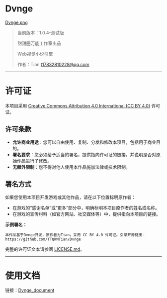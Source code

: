 # Dvnge

[Dvnge.png](https://img.picui.cn/free/2025/04/11/67f8761df0cd7.png)

> 当前版本：1.0.4-测试版
>
> 甜甜圈万能工作室出品
>
> Web视觉小说引擎
>
> 作者：Tian <t17832810228@qq.com>

---

# 许可证

本项目采用 [Creative Commons Attribution 4.0 International (CC BY 4.0)](https://creativecommons.org/licenses/by/4.0/) 许可证。

## 许可条款

- **允许商业用途**：您可以自由使用、复制、分发和修改本项目，包括用于商业目的。
- **署名要求**：您必须给予适当的署名，提供指向许可证的链接，并说明是否对原始作品进行了修改。
- **无额外限制**：您不得对他人使用本作品施加法律或技术限制。

## 署名方式

如果您使用本项目开发游戏或其他作品，请在以下位置标明原作者：

- 在游戏的“感谢名单”或“更多”部分中，明确标明本项目原作者的姓名或名称。
- 在游戏的宣传材料（如官方网站、社交媒体等）中，提供指向本项目的链接。

**示例署名：**

```
本作品基于Dvnge开发，原作者为Tian，采用 CC BY 4.0 许可证。引擎开源链接：https://github.com/TTQWNTian/Dvnge
```

完整的许可证文本请参阅 [LICENSE.md](LICENSE.md)。

---

# 使用文档

链接：[Dvnge_document](https://github.com/TTQWNTian/Dvnge_document)
